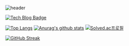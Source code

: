 ![header](https://capsule-render.vercel.app/api?type=wave&color=#7BB4E3&height=300&section=header&text=Lwonbin&fontSize=90)


[![Tech Blog Badge](http://img.shields.io/badge/-Tech%20blog-black?style=flat-square&logo=github&link=https://lwb9036.tistory.com/)](https://lwb9036.tistory.com/)

[![Top Langs](https://github-readme-stats.vercel.app/api/top-langs/?username=Lwonbin)](https://github.com/Lwonbin/Lwonbin)    [![Anurag's github stats](https://github-readme-stats.vercel.app/api?username=Lwonbin)](https://github.com/Lwonbin/Lwonbin)
[![Solved.ac프로필](http://mazassumnida.wtf/api/v2/generate_badge?boj=lwb9036)](https://solved.ac/lwb9036)

[![GitHub Streak](https://streak-stats.demolab.com/?user=Lwonbin&theme=dark)](https://git.io/streak-stats)

